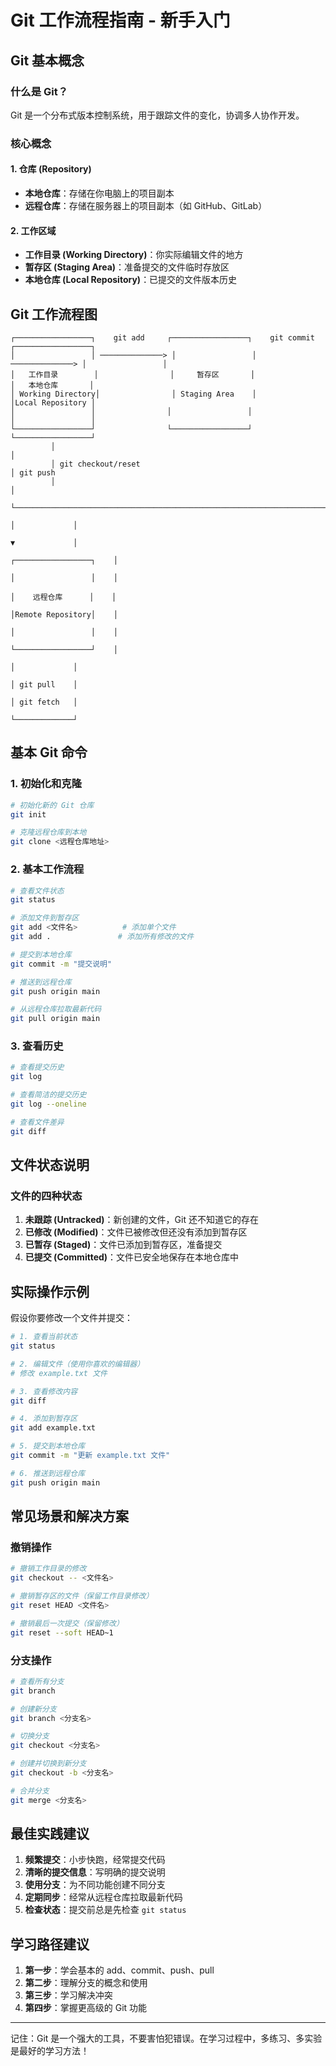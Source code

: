 # Git 工作流程指南 - 新手入门

## Git 基本概念

### 什么是 Git？
Git 是一个分布式版本控制系统，用于跟踪文件的变化，协调多人协作开发。

### 核心概念

#### 1. 仓库 (Repository)
- **本地仓库**：存储在你电脑上的项目副本
- **远程仓库**：存储在服务器上的项目副本（如 GitHub、GitLab）

#### 2. 工作区域
- **工作目录 (Working Directory)**：你实际编辑文件的地方
- **暂存区 (Staging Area)**：准备提交的文件临时存放区
- **本地仓库 (Local Repository)**：已提交的文件版本历史

## Git 工作流程图

```
┌─────────────────┐    git add     ┌─────────────────┐    git commit   ┌─────────────────┐
│                 │ ──────────────> │                 │ ──────────────> │                 │
│   工作目录        │                │     暂存区       │                │   本地仓库       │
│ Working Directory│                │ Staging Area    │                │Local Repository │
│                 │                │                 │                │                 │
└─────────────────┘                └─────────────────┘                └─────────────────┘
         │                                                                       │
         │ git checkout/reset                                                    │ git push
         │                                                                       │
         └───────────────────────────────────────────────────────────────────────┼─────────────┐
                                                                                 │             │
                                                                                 ▼             │
                                                                        ┌─────────────────┐    │
                                                                        │                 │    │
                                                                        │    远程仓库      │    │
                                                                        │Remote Repository│    │
                                                                        │                 │    │
                                                                        └─────────────────┘    │
                                                                                 │             │
                                                                                 │ git pull    │
                                                                                 │ git fetch   │
                                                                                 └─────────────┘
```

## 基本 Git 命令

### 1. 初始化和克隆
```bash
# 初始化新的 Git 仓库
git init

# 克隆远程仓库到本地
git clone <远程仓库地址>
```

### 2. 基本工作流程
```bash
# 查看文件状态
git status

# 添加文件到暂存区
git add <文件名>          # 添加单个文件
git add .               # 添加所有修改的文件

# 提交到本地仓库
git commit -m "提交说明"

# 推送到远程仓库
git push origin main

# 从远程仓库拉取最新代码
git pull origin main
```

### 3. 查看历史
```bash
# 查看提交历史
git log

# 查看简洁的提交历史
git log --oneline

# 查看文件差异
git diff
```

## 文件状态说明

### 文件的四种状态
1. **未跟踪 (Untracked)**：新创建的文件，Git 还不知道它的存在
2. **已修改 (Modified)**：文件已被修改但还没有添加到暂存区
3. **已暂存 (Staged)**：文件已添加到暂存区，准备提交
4. **已提交 (Committed)**：文件已安全地保存在本地仓库中

## 实际操作示例

假设你要修改一个文件并提交：

```bash
# 1. 查看当前状态
git status

# 2. 编辑文件（使用你喜欢的编辑器）
# 修改 example.txt 文件

# 3. 查看修改内容
git diff

# 4. 添加到暂存区
git add example.txt

# 5. 提交到本地仓库
git commit -m "更新 example.txt 文件"

# 6. 推送到远程仓库
git push origin main
```

## 常见场景和解决方案

### 撤销操作
```bash
# 撤销工作目录的修改
git checkout -- <文件名>

# 撤销暂存区的文件（保留工作目录修改）
git reset HEAD <文件名>

# 撤销最后一次提交（保留修改）
git reset --soft HEAD~1
```

### 分支操作
```bash
# 查看所有分支
git branch

# 创建新分支
git branch <分支名>

# 切换分支
git checkout <分支名>

# 创建并切换到新分支
git checkout -b <分支名>

# 合并分支
git merge <分支名>
```

## 最佳实践建议

1. **频繁提交**：小步快跑，经常提交代码
2. **清晰的提交信息**：写明确的提交说明
3. **使用分支**：为不同功能创建不同分支
4. **定期同步**：经常从远程仓库拉取最新代码
5. **检查状态**：提交前总是先检查 `git status`

## 学习路径建议

1. **第一步**：学会基本的 add、commit、push、pull
2. **第二步**：理解分支的概念和使用
3. **第三步**：学习解决冲突
4. **第四步**：掌握更高级的 Git 功能

---

记住：Git 是一个强大的工具，不要害怕犯错误。在学习过程中，多练习、多实验是最好的学习方法！